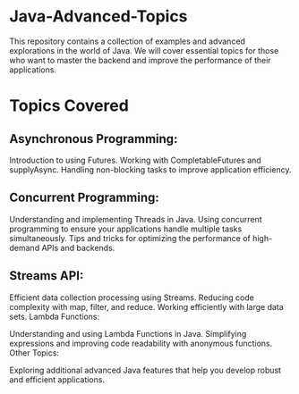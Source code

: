 # Java-Advanced-Topics
This repository contains a collection of examples and advanced explorations in the world of Java. We will cover essential topics for those who want to master the backend and improve the performance of their applications.

# Topics Covered

## Asynchronous Programming:

Introduction to using Futures.
Working with CompletableFutures and supplyAsync.
Handling non-blocking tasks to improve application efficiency.

## Concurrent Programming:

Understanding and implementing Threads in Java.
Using concurrent programming to ensure your applications handle multiple tasks simultaneously.
Tips and tricks for optimizing the performance of high-demand APIs and backends.

## Streams API:

Efficient data collection processing using Streams.
Reducing code complexity with map, filter, and reduce.
Working efficiently with large data sets.
Lambda Functions:

Understanding and using Lambda Functions in Java.
Simplifying expressions and improving code readability with anonymous functions.
Other Topics:

Exploring additional advanced Java features that help you develop robust and efficient applications.
